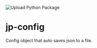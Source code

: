 ![Upload Python Package](https://github.com/cli-guy/jp-config/workflows/Upload%20Python%20Package/badge.svg)
# jp-config

Config object that auto saves json to a file.
